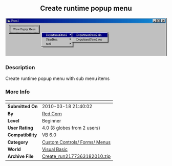 ﻿<div align="center">

## Create runtime popup menu

<img src="PIC2010311212244475.jpg">
</div>

### Description

Create runtime popup menu with sub menu items
 
### More Info
 


<span>             |<span>
---                |---
**Submitted On**   |2010-03-18 21:40:02
**By**             |[Red Corn](https://github.com/Planet-Source-Code/PSCIndex/blob/master/ByAuthor/red-corn.md)
**Level**          |Beginner
**User Rating**    |4.0 (8 globes from 2 users)
**Compatibility**  |VB 6\.0
**Category**       |[Custom Controls/ Forms/  Menus](https://github.com/Planet-Source-Code/PSCIndex/blob/master/ByCategory/custom-controls-forms-menus__1-4.md)
**World**          |[Visual Basic](https://github.com/Planet-Source-Code/PSCIndex/blob/master/ByWorld/visual-basic.md)
**Archive File**   |[Create\_run2177363182010\.zip](https://github.com/Planet-Source-Code/red-corn-create-runtime-popup-menu__1-72985/archive/master.zip)








